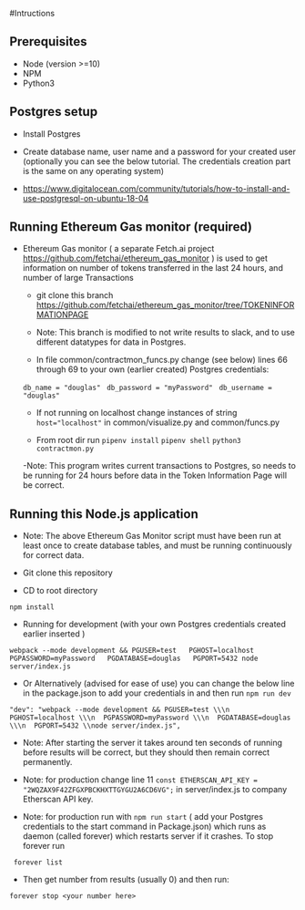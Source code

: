 #Intructions

## Prerequisites

- Node (version >=10)
- NPM 
- Python3

## Postgres setup

- Install Postgres

- Create database name, user name and a password for your created user (optionally you can see the below tutorial. The credentials creation part is the same
on any operating system)

- https://www.digitalocean.com/community/tutorials/how-to-install-and-use-postgresql-on-ubuntu-18-04

## Running Ethereum Gas monitor (required)

- Ethereum Gas monitor ( a separate Fetch.ai project https://github.com/fetchai/ethereum_gas_monitor ) is used to get information on number of tokens transferred in the last 24 hours, and number 
  of large Transactions
  
  - git clone this branch https://github.com/fetchai/ethereum_gas_monitor/tree/TOKENINFORMATIONPAGE
  
  - Note: This branch is modified to not write results to slack, and to use different datatypes for data in Postgres. 
  
  - In file common/contractmon_funcs.py change (see below) lines 66 through 69 to your own (earlier created) Postgres credentials: 
  
  ```db_name = "douglas"``` 
   ``` db_password = "myPassword"```
   ``` db_username = "douglas"```
  
  - If not running on localhost change instances of string ```host="localhost"``` in common/visualize.py and common/funcs.py 
  
  - From root dir run  ```pipenv install```  ```pipenv shell``` ```python3 contractmon.py``` 
  
  -Note: This program writes current transactions to Postgres, so needs to be running for 24 hours before data in the Token Information Page will be correct. 
  
##  Running this Node.js application 
  
- Note: The above Ethereum Gas Monitor script must have been run at least once to create database tables, and must be running continuously for correct data. 
  
- Git clone this repository
- CD to root directory 

```
npm install
``` 

- Running for development (with your own Postgres credentials created earlier inserted )

```webpack --mode development && PGUSER=test   PGHOST=localhost   PGPASSWORD=myPassword   PGDATABASE=douglas   PGPORT=5432 node server/index.js```

- Or Alternatively (advised for ease of use) you can change the below line in the package.json to add your credentials in and then run ``npm run dev``

```"dev": "webpack --mode development && PGUSER=test \\\n  PGHOST=localhost \\\n  PGPASSWORD=myPassword \\\n  PGDATABASE=douglas \\\n  PGPORT=5432 \\node server/index.js",```

- Note: After starting the server it takes around ten seconds of running before results will be correct, but they should then remain correct permanently. 

- Note: for production change line 11 ```const ETHERSCAN_API_KEY = "2WQZAX9F42ZFGXPBCKHXTTGYGU2A6CD6VG";``` in server/index.js to company Etherscan API key. 

- Note: for production run with ``npm run start`` ( add your Postgres credentials to the start command in Package.json) which runs as daemon 
  (called forever) which restarts server if it crashes. To stop forever run 

`` forever list``

- Then get number from results (usually 0) and then run: 

``forever stop <your number here>``

 
  



